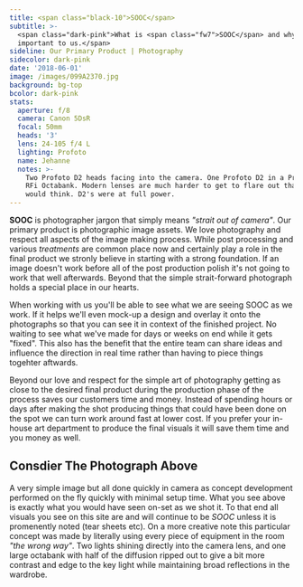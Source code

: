 ```yaml
---
title: <span class="black-10">SOOC</span>
subtitle: >-
  <span class="dark-pink">What is <span class="fw7">SOOC</span> and why it is
  important to us.</span>
sideline: Our Primary Product | Photography
sidecolor: dark-pink
date: '2018-06-01'
image: /images/099A2370.jpg
background: bg-top
bcolor: dark-pink
stats:
  aperture: f/8
  camera: Canon 5DsR
  focal: 50mm
  heads: '3'
  lens: 24-105 f/4 L
  lighting: Profoto
  name: Jehanne
  notes: >-
    Two Profoto D2 heads facing into the camera. One Profoto D2 in a Profoto 4ft
    RFi Octabank. Modern lenses are much harder to get to flare out than one
    would think. D2's were at full power.
---
```

**SOOC** is photographer jargon that simply means *"strait out of camera"*. Our primary product is photographic image assets. We love photography and respect all aspects of the image making process. While post processing and various *treatments* are common place now and certainly play a role in the final product we stronly believe in starting with a strong foundation. If an image doesn't work before all of the post production polish it's not going to work that well afterwards. Beyond that the simple strait-forward photograph holds a special place in our hearts.

When working with us you'll be able to see what we are seeing SOOC as we work. If it helps we'll even mock-up a design and overlay it onto the photographs so that you can see it in context of the finished project. No waiting to see what we've made for days or weeks on end while it gets "fixed". This also has the benefit that the entire team can share ideas and influence the direction in real time rather than having to piece things togehter aftwards. 

Beyond our love and respect for the simple art of photography getting as close to the desired final product during the production phase of the process saves our customers time and money. Instead of spending hours or days after making the shot producing things that could have been done on the spot we can turn work around fast at lower cost. If you prefer your in-house art department to produce the final visuals it will save them time and you money as well.

## Consdier The Photograph Above

A very simple image but all done quickly in camera as concept development performed on the fly quickly with minimal setup time. What you see above is exactly what you would have seen on-set as we shot it. To that end all visuals you see on this site are and will continue to be *SOOC* unless it is promenently noted (tear sheets etc). On a more creative note this particular concept was made by literally using every piece of equipment in the room *"the wrong way"*. Two lights shining directly into the camera lens, and one large octabank with half of the diffusion ripped out to give a bit more contrast and edge to the key light while maintaining broad reflections in the wardrobe.

